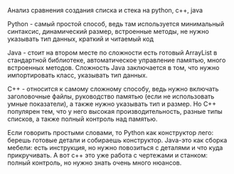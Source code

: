Анализ сравнения создания списка и стека на python, c++, java

Python - самый простой способ, ведь там используется минимальный синтаксис, динамический размер, встроенные методы, не нужно указывать тип данных, краткий и читаемый код

Java - стоит на втором месте по сложности есть готовый ArrayList в стандартной библиотеке, автоматическое управление памятью, много встроенных методов. Сложность Java заключается в том, что нужно импортировать класс, указывать тип данных. 

C++ - относится к самому сложному способу, ведь нужно включать заголовочные файлы, руководство памятью (если не использовать умные показатели), а также нужно указывать тип и размер. Но C++ популярен тем, что у него высокая производительность, разные типы списков, а также полный контроль над памятью. 

Если говорить простыми словами, то Python как конструктор лего: берешь готовые детали и собираешь конструктор. Java-это как сборка мебели: есть инструкция, но нужно повозиться с деталями и что куда прикручивать. А вот c++ это уже работа с чертежами и станком: полный контроль, но нужно знать очень много нюансов. 
